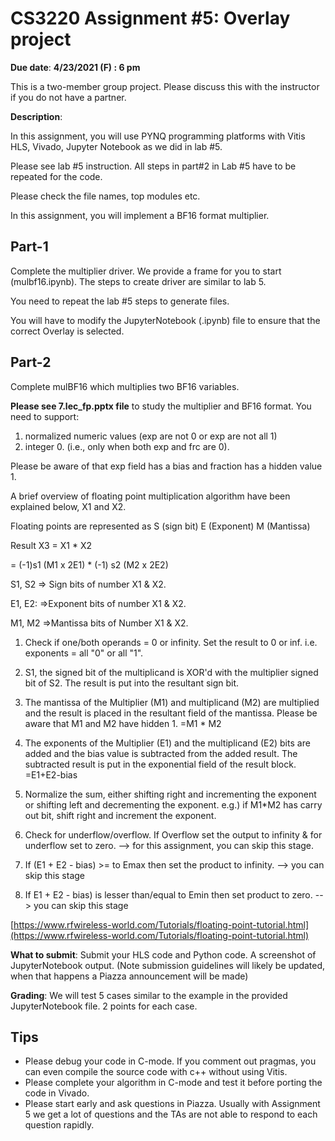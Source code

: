 # CS3220 Assignment #5:  Overlay project  

**Due date**: **4/23/2021 (F) : 6 pm**

This is a two-member group project. Please discuss this with the instructor if you do not have a partner. 

**Description**:

In this assignment, you will use PYNQ programming platforms with Vitis HLS, Vivado, Jupyter Notebook as we did in lab #5.

Please see lab #5 instruction. All steps in part#2 in Lab #5 have to be repeated for the code. 

Please check the file names, top modules etc. 

In this assignment, you will implement a BF16 format multiplier.


## Part-1
Complete the multiplier driver. We provide a frame for you to
start (mulbf16.ipynb). The steps to create driver are similar to lab 5.

You need to repeat the lab #5 steps to generate files.

You will have to modify the JupyterNotebook (.ipynb) file to ensure that the correct Overlay is selected.

## Part-2
Complete  mulBF16 which multiplies two BF16 variables.

**Please see 7.lec_fp.pptx file** to study the multiplier and BF16
format.
You need to support:
1. normalized numeric values (exp are not 0 or
exp are not all 1) 
2. integer 0. (i.e., only when both exp and frc
are 0).

Please be aware of that exp field has a bias and fraction has a hidden value 1.

A brief overview of floating point multiplication algorithm have been explained below, X1 and X2.

Floating points are represented as S (sign bit) E (Exponent) M (Mantissa) 

Result X3 = X1 * X2

= (-1)s1 (M1 x 2E1) * (-1) s2 (M2 x 2E2)

S1, S2 => Sign bits of number X1 & X2.

E1, E2: =>Exponent bits of number X1 & X2.

M1, M2 =>Mantissa bits of Number X1 & X2.

1. Check if one/both operands = 0 or infinity. Set the result to 0 or inf. i.e. exponents = all "0" or all "1".

2. S1, the signed bit of the multiplicand is XOR'd with the multiplier signed bit of S2. The result is put into the resultant sign bit.

3. The mantissa of the Multiplier (M1) and multiplicand (M2) are multiplied and the result is placed in the resultant field of the mantissa.  Please be aware that M1 and M2 have hidden 1. 
=M1 * M2 

4. The exponents of the Multiplier (E1) and the multiplicand (E2) bits are added and the bias value is subtracted from the added result. The subtracted result is put in the exponential field of the result block.
=E1+E2-bias

5. Normalize the sum, either shifting right and incrementing the exponent or shifting left and decrementing the exponent. e.g.)  if M1*M2 has carry out bit, shift right and increment the exponent. 

6. Check for underflow/overflow. If Overflow set the output to
infinity & for underflow set to zero. --> for this assignment, you can
skip this stage.

7. If (E1 + E2 - bias) >= to Emax then set the product to
infinity. --> you can skip this stage

8. If E1 + E2 - bias) is lesser than/equal to Emin then set product to
zero. --> you can skip this stage 

[https://www.rfwireless-world.com/Tutorials/floating-point-tutorial.html](https://www.rfwireless-world.com/Tutorials/floating-point-tutorial.html)


**What to submit**:
Submit your HLS code and Python code. 
A screenshot of JupyterNotebook output.
(Note submission guidelines will likely be updated, when that happens a Piazza announcement will be made)


**Grading**:
We will test 5 cases similar to the example in the provided JupyterNotebook file. 2 points for each case. 

## Tips

* Please debug your code in C-mode. If you comment out pragmas, you can even compile the source code with c++ without using Vitis.
* Please complete your algorithm in C-mode and test it before porting the code in Vivado.
* Please start early and ask questions in Piazza. Usually with Assignment 5 we get a lot of questions and the TAs are not able to respond to each question rapidly.